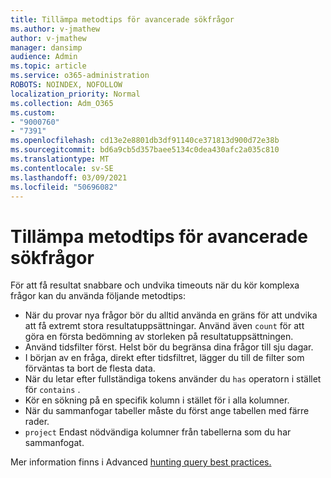 ```yaml
---
title: Tillämpa metodtips för avancerade sökfrågor
ms.author: v-jmathew
author: v-jmathew
manager: dansimp
audience: Admin
ms.topic: article
ms.service: o365-administration
ROBOTS: NOINDEX, NOFOLLOW
localization_priority: Normal
ms.collection: Adm_O365
ms.custom:
- "9000760"
- "7391"
ms.openlocfilehash: cd13e2e8801db3df91140ce371813d900d72e38b
ms.sourcegitcommit: bd6a9cb5d357baee5134c0dea430afc2a035c810
ms.translationtype: MT
ms.contentlocale: sv-SE
ms.lasthandoff: 03/09/2021
ms.locfileid: "50696082"
---
```

# <a name="apply-best-practices-for-advanced-hunting-queries"></a>Tillämpa metodtips för avancerade sökfrågor

För att få resultat snabbare och undvika timeouts när du kör komplexa frågor kan du använda följande metodtips:

- När du provar nya frågor bör du alltid använda en gräns för att undvika att få extremt stora resultatuppsättningar. Använd även `count` för att göra en första bedömning av storleken på resultatuppsättningen.
- Använd tidsfilter först. Helst bör du begränsa dina frågor till sju dagar.
- I början av en fråga, direkt efter tidsfiltret, lägger du till de filter som förväntas ta bort de flesta data.
- När du letar efter fullständiga tokens använder du `has` operatorn i stället för `contains` .
- Kör en sökning på en specifik kolumn i stället för i alla kolumner.
- När du sammanfogar tabeller måste du först ange tabellen med färre rader.
- `project` Endast nödvändiga kolumner från tabellerna som du har sammanfogat.

Mer information finns i Advanced [hunting query best practices.](https://go.microsoft.com/fwlink/?linkid=2144812)
